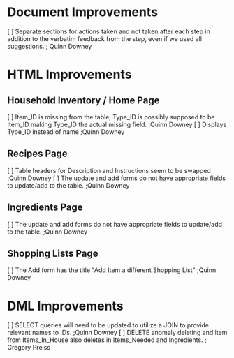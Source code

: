 # Document Improvements
[ ] Separate sections for actions taken and not taken after each step in addition to the verbatim feedback from the step, even if we used all suggestions. ; Quinn Downey

# HTML Improvements
## Household Inventory / Home Page
[ ] Item_ID is missing from the table, Type_ID is possibly supposed to be Item_ID making Type_ID the actual missing field. ;Quinn Downey
[ ] Displays Type_ID instead of name ;Quinn Downey

## Recipes Page
[ ] Table headers for Description and Instructions seem to be swapped ;Quinn Downey
[ ] The update and add forms do not have appropriate fields to update/add to the table. ;Quinn Downey

## Ingredients Page
[ ] The update and add forms do not have appropriate fields to update/add to the table. ;Quinn Downey

## Shopping Lists Page
[ ] The Add form has the title "Add Item a different Shopping List" ;Quinn Downey

# DML Improvements
[ ] SELECT queries will need to be updated to utilize a JOIN to provide relevant names to IDs. ;Quinn Downey
[ ] DELETE anomaly deleting and item from Items_In_House also deletes in Items_Needed and Ingredients. ; Gregory Preiss
